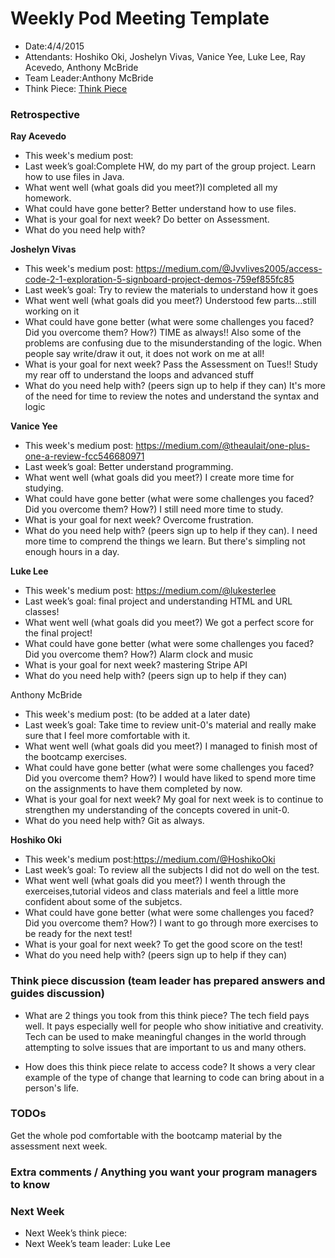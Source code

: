 # Weekly Pod Meeting Template

* Date:4/4/2015
* Attendants: Hoshiko Oki, Joshelyn Vivas, Vanice Yee, Luke Lee, Ray Acevedo, Anthony McBride
* Team Leader:Anthony McBride 
* Think Piece:  [Think Piece](<http://qz.com/382041/the-uss-most-marginalized-are-disrupting-power-structures-by-learning-how-to-code/>)

### Retrospective

**Ray Acevedo**

* This week's medium post:
* Last week’s goal:Complete HW, do my part of the group project.  Learn how to use files in Java.
* What went well (what goals did you meet?)I completed all my homework.
* What could have gone better? Better understand how to use files.
* What is your goal for next week? Do better on Assessment.
* What do you need help with? 

**Joshelyn Vivas**

* This week's medium post: https://medium.com/@Jvvlives2005/access-code-2-1-exploration-5-signboard-project-demos-759ef855fc85
* Last week’s goal: Try to review the materials to understand how it goes
* What went well (what goals did you meet?) Understood few parts...still working on it
* What could have gone better (what were some challenges you faced? Did you overcome them? How?)   TIME as always!! Also some of the problems are confusing due to the misunderstanding of the logic. When people say write/draw it out, it does not work on me at all! 
* What is your goal for next week? Pass the Assessment on Tues!! Study my rear off to understand the loops and advanced stuff 
* What do you need help with? (peers sign up to help if they can) It's more of the need for time to review the notes and understand the syntax and logic

**Vanice Yee**

* This week's medium post: https://medium.com/@theaulait/one-plus-one-a-review-fcc546680971
* Last week’s goal: Better understand programming.
* What went well (what goals did you meet?) I create more time for studying. 
* What could have gone better (what were some challenges you faced? Did you overcome them? How?) I still need more time to     study.
* What is your goal for next week? Overcome frustration. 
* What do you need help with? (peers sign up to help if they can). I need more time to comprend the things we learn. But there's simpling not enough hours in a day. 

**Luke Lee**

* This week's medium post: https://medium.com/@lukesterlee
* Last week’s goal: final project and understanding HTML and URL classes!
* What went well (what goals did you meet?) We got a perfect score for the final project!
* What could have gone better (what were some challenges you faced? Did you overcome them? How?) Alarm clock and music
* What is your goal for next week? mastering Stripe API
* What do you need help with? (peers sign up to help if they can)

Anthony McBride

* This week's medium post: (to be added at a later date)
* Last week’s goal: Take time to review unit-0's material and really make sure that I feel more comfortable with it.
* What went well (what goals did you meet?) I managed to finish most of the bootcamp exercises.
* What could have gone better (what were some challenges you faced? Did you overcome them? How?) I would have liked to spend more time on the assignments to have them completed by now.
* What is your goal for next week? My goal for next week is to continue to strengthen my understanding of the concepts covered in unit-0.
* What do you need help with? Git as always.

**Hoshiko Oki**

* This week's medium post:https://medium.com/@HoshikoOki
* Last week’s goal: To review all the subjects I did not do well on the test.
* What went well (what goals did you meet?) I wenth through the exerceises,tutorial videos and class materials and feel a little more confident about some of the subjetcs.
* What could have gone better (what were some challenges you faced? Did you overcome them? How?)  I want to go through more exercises to be ready for the next test!
* What is your goal for next week? To get the good score on the test!
* What do you need help with? (peers sign up to help if they can)

### Think piece discussion (team leader has prepared answers and guides discussion)

* What are 2 things you took from this think piece?
The tech field pays well. It pays especially well for people who show initiative and creativity.
Tech can be used to make meaningful changes in the world through attempting to solve issues that are important to us and many others.

* How does this think piece relate to access code?
It shows a very clear example of the type of change that learning to code can bring about in a person's life.

### TODOs

Get the whole pod comfortable with the bootcamp material by the assessment next week.

### Extra comments / Anything you want your program managers to know

### Next Week

* Next Week’s think piece:
* Next Week’s team leader: Luke Lee


